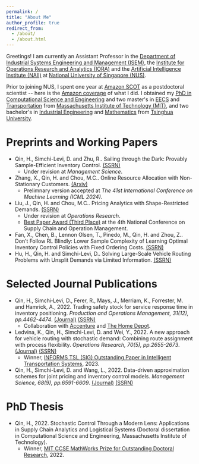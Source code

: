```yaml
---
permalink: /
title: "About Me"
author_profile: true
redirect_from: 
  - /about/
  - /about.html
---
```


Greetings! I am currently an Assistant Professor in the [Department of Industrial Systems Engineering and Management (ISEM)](https://cde.nus.edu.sg/isem/), the [Institute for Operations Research and Analytics (IORA)](https://iora.nus.edu.sg/) and the [Artificial Intelligence Institute (NAII)](https://ai.nus.edu.sg/) at [National University of Singapore (NUS)](https://nus.edu.sg/).

Prior to joining NUS, I spent one year at [Amazon SCOT](https://www.amazon.science/tag/supply-chain-optimization-technologies) as a postdoctoral scientist -- here is the [Amazon coverage](https://www.amazon.science/working-at-amazon/amazon-postdoctoral-scientists-apply-operations-research-to-real-world-problems) of what I did. I obtained my [PhD in Computational Science and Engineering](https://cse.mit.edu/programs/phd/) and two master's in [EECS](https://www.eecs.mit.edu/academics/graduate-programs/degree-programs/) and [Transportation](https://catalog.mit.edu/interdisciplinary/graduate-programs/transportation/) from [Massachusetts Institute of Technology (MIT)](https://www.mit.edu/), and two bachelor's in [Industrial Engineering](https://www.ie.tsinghua.edu.cn/eng/Education/Undergraduate_Program.htm) and [Mathematics](https://www.math.tsinghua.edu.cn/jyjx/bksjx/zyjs.htm#) from [Tsinghua University](https://www.tsinghua.edu.cn/en/index.htm).

Preprints and Working Papers
======
* Qin, H., Simchi-Levi, D. and Zhu, R.. Sailing through the Dark: Provably Sample-Efficient Inventory Control. [(SSRN)](https://papers.ssrn.com/sol3/papers.cfm?abstract_id=4652347)
  * Under revision at _Management Science_.
* Zhang, X., Qin, H. and Chou, M.C.. Online Resource Allocation with Non-Stationary Customers. [(Arxiv)](https://arxiv.org/pdf/2401.16945)
  * Prelimnary version accepted at _The 41st International Conference on Machine Learning (ICML 2024)_.
* Liu, J., Qin, H. and Chou, M.C.. Pricing Analytics with Shape-Restricted Demands. [(SSRN)](https://papers.ssrn.com/sol3/papers.cfm?abstract_id=4643942)
  * Under revision at _Operations Research_.
  * [Best Paper Award (Third Place)](https://iora.nus.edu.sg/news-p/phd-student-liu-jingren-asst-prof-qin-hanzhang-place-3rd-at-4th-national-conference-on-supply-chain-and-operation-management-shanghai/) at the 4th National Conference on Supply Chain and Operation Management.
* Fan, X., Chen, B., Lennon Olsen, T., Pinedo, M., Qin, H. and Zhou, Z.. Don’t Follow RL Blindly: Lower Sample Complexity of Learning Optimal Inventory Control Policies with Fixed Ordering Costs. [(SSRN)](https://papers.ssrn.com/sol3/papers.cfm?abstract_id=4828001)
* Hu, H., Qin, H. and Simchi-Levi, D.. Solving Large-Scale Vehicle Routing Problems with Unsplit Demands via Limited Information. [(SSRN)](https://papers.ssrn.com/sol3/papers.cfm?abstract_id=4271787)

Selected Journal Publications
======
* Qin, H., Simchi‐Levi, D., Ferer, R., Mays, J., Merriam, K., Forrester, M. and Hamrick, A., 2022. Trading safety stock for service response time in inventory positioning. _Production and Operations Management, 31(12), pp.4462-4474_. [(Journal)](https://journals.sagepub.com/doi/abs/10.1111/poms.13869) [(SSRN)](https://papers.ssrn.com/sol3/papers.cfm?abstract_id=4066119)
  * Collaboration with [Accenture](https://www.accenture.com/us-en) and [The Home Depot](https://www.homedepot.com/).
* Ledvina, K., Qin, H., Simchi-Levi, D. and Wei, Y., 2022. A new approach for vehicle routing with stochastic demand: Combining route assignment with process flexibility. _Operations Research, 70(5), pp.2655-2673_. [(Journal)](https://pubsonline.informs.org/doi/abs/10.1287/opre.2022.2304) [(SSRN)](https://papers.ssrn.com/sol3/papers.cfm?abstract_id=3656374)
  * Winner, [INFORMS TSL (SIG) Outstanding Paper in Intelligent Transportation Systems](https://www.informs.org/Recognizing-Excellence/Community-Prizes/Transportation-Science-and-Logistics-Section/SIG-Outstanding-Paper-in-Intelligent-Transportation-Systems), 2023.
* Qin, H., Simchi-Levi, D. and Wang, L., 2022. Data-driven approximation schemes for joint pricing and inventory control models. _Management Science, 68(9), pp.6591-6609_. [(Journal)](https://pubsonline.informs.org/doi/abs/10.1287/mnsc.2021.4212) [(SSRN)](https://papers.ssrn.com/sol3/papers.cfm?abstract_id=3354358)

PhD Thesis
======
* Qin, H., 2022. Stochastic Control Through a Modern Lens: Applications in Supply Chain Analytics and Logistical Systems (Doctoral dissertation in Computational Science and Engineering, Massachusetts Institute of Technology).
  * Winner, [MIT CCSE MathWorks Prize for Outstanding Doctoral Research](https://cse.mit.edu/research/mathworks-prizes/), 2022.

<!-- 
Example: editing a markdown file for a talk
![Editing a markdown file for a talk](/images/editing-talk.png) -->